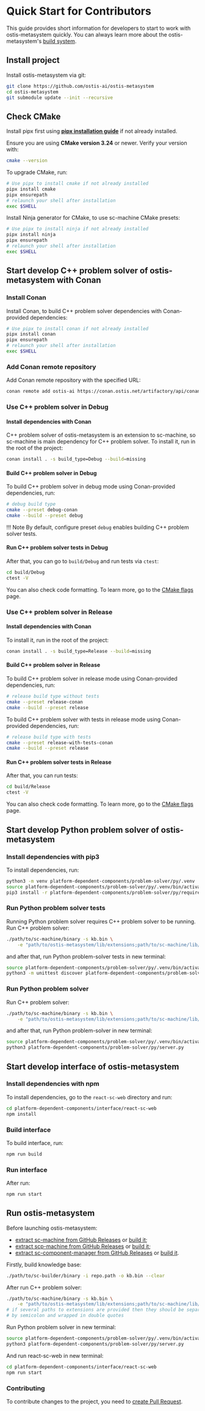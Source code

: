 # Quick Start for Contributors

This guide provides short information for developers to start to work with ostis-metasystem quickly. You can always learn more about the ostis-metasystem's [build system](build_system.md).

## Install project

Install ostis-metasystem via git:

```sh
git clone https://github.com/ostis-ai/ostis-metasystem
cd ostis-metasystem
git submodule update --init --recursive
```

## Check CMake

Install pipx first using [**pipx installation guide**](https://pipx.pypa.io/stable/installation/) if not already installed.

Ensure you are using **CMake version 3.24** or newer. Verify your version with:

```sh
cmake --version
```

To upgrade CMake, run:
  
```sh
# Use pipx to install cmake if not already installed
pipx install cmake
pipx ensurepath
# relaunch your shell after installation
exec $SHELL
```

Install Ninja generator for CMake, to use sc-machine CMake presets:

```sh
# Use pipx to install ninja if not already installed
pipx install ninja
pipx ensurepath
# relaunch your shell after installation
exec $SHELL
```

## Start develop C++ problem solver of ostis-metasystem with Conan

### Install Conan

Install Conan, to build C++ problem solver dependencies with Conan-provided dependencies:

```sh
# Use pipx to install conan if not already installed
pipx install conan
pipx ensurepath
# relaunch your shell after installation
exec $SHELL
```

### Add Conan remote repository

Add Conan remote repository with the specified URL:

```sh
conan remote add ostis-ai https://conan.ostis.net/artifactory/api/conan/ostis-ai-library
```

### Use C++ problem solver in Debug

#### Install dependencies with Conan

C++ problem solver of ostis-metasystem is an extension to sc-machine, so sc-machine is main dependency for C++ problem solver. To install it, run in the root of the project:

```sh
conan install . -s build_type=Debug --build=missing
```

#### Build C++ problem solver in Debug

To build C++ problem solver in debug mode using Conan-provided dependencies, run:

```sh
# debug build type
cmake --preset debug-conan
cmake --build --preset debug
```

!!! Note
    By default, configure preset `debug` enables building C++ problem solver tests.

#### Run C++ problem solver tests in Debug

After that, you can go to `build/Debug` and run tests via `ctest`:

```sh
cd build/Debug
ctest -V
```

You can also check code formatting. To learn more, go to the [CMake flags](cmake_flags.md) page.

### Use C++ problem solver in Release

#### Install dependencies with Conan

To install it, run in the root of the project:

```sh
conan install . -s build_type=Release --build=missing
```

#### Build C++ problem solver in Release

To build C++ problem solver in release mode using Conan-provided dependencies, run:

```sh
# release build type without tests
cmake --preset release-conan
cmake --build --preset release
```

To build C++ problem solver with tests in release mode using Conan-provided dependencies, run:

```sh
# release build type with tests
cmake --preset release-with-tests-conan
cmake --build --preset release
```

#### Run C++ problem solver tests in Release

After that, you can run tests:

```sh
cd build/Release
ctest -V
```

You can also check code formatting. To learn more, go to the [CMake flags](cmake_flags.md) page.

## Start develop Python problem solver of ostis-metasystem

### Install dependencies with pip3

To install dependencies, run:

```sh
python3 -m venv platform-dependent-components/problem-solver/py/.venv
source platform-dependent-components/problem-solver/py/.venv/bin/activate
pip3 install -r platform-dependent-components/problem-solver/py/requirements.txt
```

### Run Python problem solver tests

Running Python problem solver requires C++ problem solver to be running. Run C++ problem solver:

```sh
./path/to/sc-machine/binary -s kb.bin \
    -e "path/to/ostis-metasystem/lib/extensions;path/to/sc-machine/lib/extensions"
```

and after that, run Python problem-solver tests in new terminal:

```sh
source platform-dependent-components/problem-solver/py/.venv/bin/activate && \
python3 -m unittest discover platform-dependent-components/problem-solver/py
```

### Run Python problem solver

Run C++ problem solver:

```sh
./path/to/sc-machine/binary -s kb.bin \
    -e "path/to/ostis-metasystem/lib/extensions;path/to/sc-machine/lib/extensions"
```

and after that, run Python problem-solver in new terminal:

```sh
source platform-dependent-components/problem-solver/py/.venv/bin/activate && \
python3 platform-dependent-components/problem-solver/py/server.py
```

## Start develop interface of ostis-metasystem

### Install dependencies with npm

To install dependencies, go to the `react-sc-web` directory and run:

```sh
cd platform-dependent-components/interface/react-sc-web
npm install
```

### Build interface 

To build interface, run:

```sh
npm run build
```

### Run interface

After run:

```sh
npm run start
```

## Run ostis-metasystem

Before launching ostis-metasystem:

- [extract sc-machine from GitHub Releases](https://ostis-ai.github.io/sc-machine/quick_start/#github-releases) or [build it](https://ostis-ai.github.io/sc-machine/build/quick_start/);
- [extract scp-machine from GitHub Releases](https://ostis-ai.github.io/scp-machine/quick_start/#github-releases) or [build it](https://ostis-ai.github.io/scp-machine/build/quick_start/);
- [extract sc-component-manager from GitHub Releases](https://ostis-ai.github.io/sc-component-manager/quick_start/#github-releases) or [build it](https://ostis-ai.github.io/sc-component-manager/build/quick_start/).

Firstly, build knowledge base:

```sh
./path/to/sc-builder/binary -i repo.path -o kb.bin --clear
``` 

After run C++ problem solver:

```sh
./path/to/sc-machine/binary -s kb.bin \
    -e "path/to/ostis-metasystem/lib/extensions;path/to/sc-machine/lib/extensions;path/to/scp-machine/lib/extensions;path/to/sc-component-manager/lib/extensions"
# if several paths to extensions are provided then they should be separated 
# by semicolon and wrapped in double quotes
```

Run Python problem solver in new terminal:

```sh
source platform-dependent-components/problem-solver/py/.venv/bin/activate && \
python3 platform-dependent-components/problem-solver/py/server.py
```

And run react-sc-web in new terminal:

```sh
cd platform-dependent-components/interface/react-sc-web
npm run start
```

### Contributing

To contribute changes to the project, you need to [create Pull Request](https://github.com/ostis-ai/ostis-metasystem/blob/main/docs/CONTRIBUTING.md).

